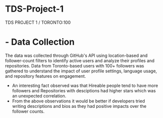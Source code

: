 # TDS-Project-1
TDS PROJECT 1 / TORONTO:100
# - Data Collection
The data was collected through GitHub's API using location-based and follower-count filters to identify active users and analyze their profiles and repositories. Data from Toronto-based users with 100+ followers was gathered to understand the impact of user profile settings, language usage, and repository features on engagement.
- An  interesting fact observed was that Hireable people tend to have more followers and Repositories with desciptions had higher stars which was an unexpected correlation.
- From the above observations it would be better if developers tried writing descriptions and bios as they had positive impacts over the follower counts.
